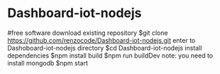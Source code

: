 # Dashboard-iot-nodejs
#free software
download existing repository
$git clone https://github.com/renzocode/Dashboard-iot-nodejs.git
enter to Dashoboard-iot-nodejs directory
$cd Dashboard-iot-nodejs
install dependencies
$npm install
build 
$npm run buildDev
note: you need to install mongodb
$npm start
